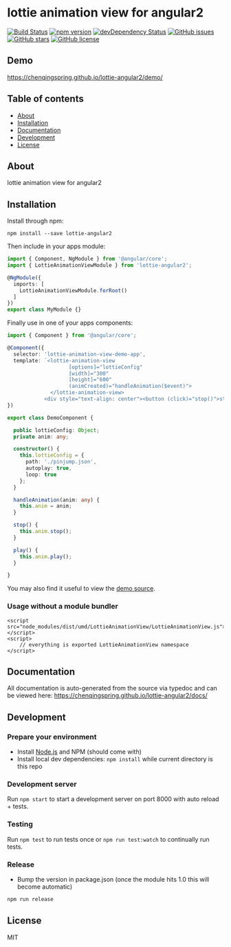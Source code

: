 # lottie animation view for angular2
[![Build Status](https://travis-ci.org/chenqingspring/lottie-angular2.svg?branch=master)](https://travis-ci.org/chenqingspring/lottie-angular2)
[![npm version](https://badge.fury.io/js/LottieAnimationView.svg)](http://badge.fury.io/js/LottieAnimationView)
[![devDependency Status](https://david-dm.org/chenqingspring/lottie-angular2/dev-status.svg)](https://david-dm.org/chenqingspring/lottie-angular2?type=dev)
[![GitHub issues](https://img.shields.io/github/issues/chenqingspring/lottie-angular2.svg)](https://github.com/chenqingspring/lottie-angular2/issues)
[![GitHub stars](https://img.shields.io/github/stars/chenqingspring/lottie-angular2.svg)](https://github.com/chenqingspring/lottie-angular2/stargazers)
[![GitHub license](https://img.shields.io/badge/license-MIT-blue.svg)](https://raw.githubusercontent.com/chenqingspring/lottie-angular2/master/LICENSE)

## Demo
https://chenqingspring.github.io/lottie-angular2/demo/

## Table of contents

- [About](#about)
- [Installation](#installation)
- [Documentation](#documentation)
- [Development](#development)
- [License](#license)

## About

lottie animation view for angular2

## Installation

Install through npm:
```
npm install --save lottie-angular2
```

Then include in your apps module:

```typescript
import { Component, NgModule } from '@angular/core';
import { LottieAnimationViewModule } from 'lottie-angular2';

@NgModule({
  imports: [
    LottieAnimationViewModule.forRoot()
  ]
})
export class MyModule {}
```

Finally use in one of your apps components:
```typescript
import { Component } from '@angular/core';

@Component({
  selector: 'lottie-animation-view-demo-app',
  template: `<lottie-animation-view 
                    [options]="lottieConfig" 
                    [width]="300" 
                    [height]="600" 
                    (animCreated)="handleAnimation($event)">
              </lottie-animation-view>
            <div style="text-align: center"><button (click)="stop()">stop</button> <button (click)="play()">play</button></div>`
})

export class DemoComponent {

  public lottieConfig: Object;
  private anim: any;

  constructor() {
    this.lottieConfig = {
      path: './pinjump.json',
      autoplay: true,
      loop: true
    };
  }

  handleAnimation(anim: any) {
    this.anim = anim;
  }

  stop() {
    this.anim.stop();
  }

  play() {
    this.anim.play();
  }

}
```

You may also find it useful to view the [demo source](https://github.com/chenqingspring/lottie-angular2/blob/master/demo/demo.component.ts).

### Usage without a module bundler
```
<script src="node_modules/dist/umd/LottieAnimationView/LottieAnimationView.js"></script>
<script>
    // everything is exported LottieAnimationView namespace
</script>
```

## Documentation
All documentation is auto-generated from the source via typedoc and can be viewed here:
https://chenqingspring.github.io/lottie-angular2/docs/

## Development

### Prepare your environment
* Install [Node.js](http://nodejs.org/) and NPM (should come with)
* Install local dev dependencies: `npm install` while current directory is this repo

### Development server
Run `npm start` to start a development server on port 8000 with auto reload + tests.

### Testing
Run `npm test` to run tests once or `npm run test:watch` to continually run tests.

### Release
* Bump the version in package.json (once the module hits 1.0 this will become automatic)
```bash
npm run release
```

## License

MIT
